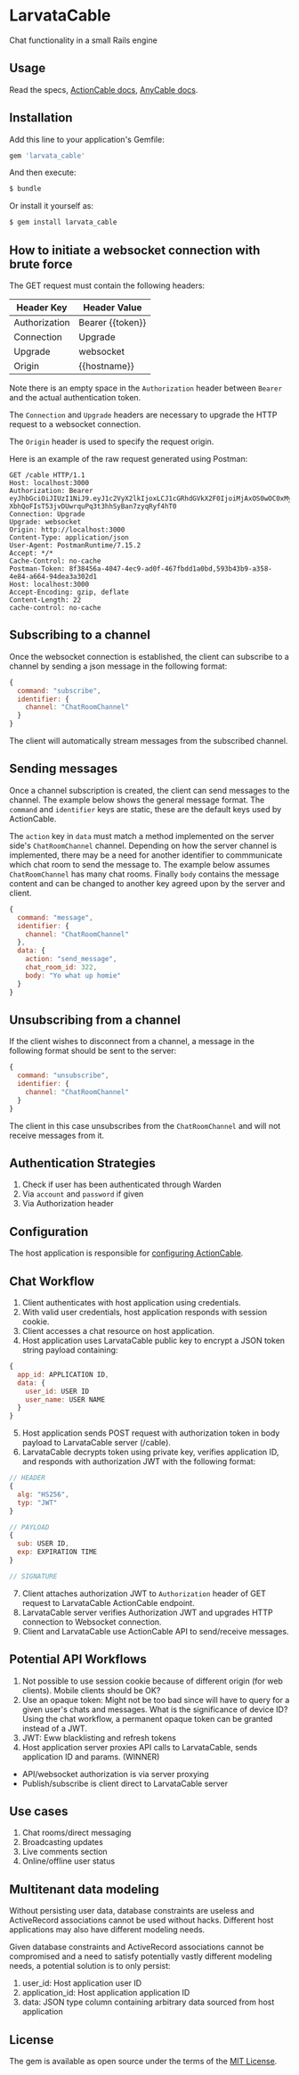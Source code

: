 # LarvataCable
Chat functionality in a small Rails engine

## Usage
Read the specs, [ActionCable
docs](https://guides.rubyonrails.org/action_cable_overview.html), [AnyCable docs](https://docs.anycable.io).

## Installation
Add this line to your application's Gemfile:

```ruby
gem 'larvata_cable'
```

And then execute:
```bash
$ bundle
```

Or install it yourself as:
```bash
$ gem install larvata_cable
```

## How to initiate a websocket connection with brute force

The GET request must contain the following headers:

| Header Key    | Header Value     |
|---------------|------------------|
| Authorization | Bearer {{token}} |
| Connection    | Upgrade          |
| Upgrade       | websocket        |
| Origin        | {{hostname}}     |

Note there is an empty space in the `Authorization` header between
`Bearer` and the actual authentication token.

The `Connection` and `Upgrade` headers are necessary to upgrade the HTTP
request to a websocket connection.

The `Origin` header is used to specify the request origin.

Here is an example of the raw request generated using Postman:

```
GET /cable HTTP/1.1
Host: localhost:3000
Authorization: Bearer eyJhbGciOiJIUzI1NiJ9.eyJ1c2VyX2lkIjoxLCJ1cGRhdGVkX2F0IjoiMjAxOS0wOC0xMyAwMzoyNzo0NSBVVEMifQ.-XbhQoFIsT53jvDUwrquPq3t3hhSyBan7zyqRyf4hT0
Connection: Upgrade
Upgrade: websocket
Origin: http://localhost:3000
Content-Type: application/json
User-Agent: PostmanRuntime/7.15.2
Accept: */*
Cache-Control: no-cache
Postman-Token: 8f38456a-4047-4ec9-ad0f-467fbdd1a0bd,593b43b9-a358-4e84-a664-94dea3a302d1
Host: localhost:3000
Accept-Encoding: gzip, deflate
Content-Length: 22
cache-control: no-cache
```

## Subscribing to a channel

Once the websocket connection is established, the client can subscribe
to a channel by sending a json message in the following format:

```javascript
{
  command: "subscribe",
  identifier: {
    channel: "ChatRoomChannel"
  }
}
```

The client will automatically stream messages from the subscribed
channel.

## Sending messages

Once a channel subscription is created, the client can send messages to
the channel. The example below shows the general message format. The
`command` and `identifier` keys are static, these are the default keys
used by ActionCable.

The `action` key in `data` must match a method implemented on the server
side's `ChatRoomChannel` channel. Depending on how the server channel is
implemented, there may be a need for another identifier to commmunicate
which chat room to send the message to. The example below assumes
`ChatRoomChannel` has many chat rooms. Finally `body` contains the
message content and can be changed to another key agreed upon by the
server and client.

```javascript
{
  command: "message",
  identifier: {
    channel: "ChatRoomChannel"
  },
  data: {
    action: "send_message",
    chat_room_id: 322,
    body: "Yo what up homie"
  }
}
```

## Unsubscribing from a channel

If the client wishes to disconnect from a channel, a message in the
following format should be sent to the server:

```javascript
{
  command: "unsubscribe",
  identifier: {
    channel: "ChatRoomChannel"
  }
}
```

The client in this case unsubscribes from the `ChatRoomChannel` and will
not receive messages from it.

## Authentication Strategies

1) Check if user has been authenticated through Warden
2) Via `account` and `password` if given
3) Via Authorization header

## Configuration

The host application is responsible for [configuring
ActionCable](https://guides.rubyonrails.org/action_cable_overview.html#configuration).

## Chat Workflow

1. Client authenticates with host application using credentials.
2. With valid user credentials, host application responds with session
   cookie.
3. Client accesses a chat resource on host application.
4. Host application uses LarvataCable public key to encrypt a JSON
   token string payload containing:

```javascript
{
  app_id: APPLICATION ID,
  data: {
    user_id: USER ID
    user_name: USER NAME
  }
}
```

5. Host application sends POST request with authorization token in
   body payload to LarvataCable server (/cable).
6. LarvataCable decrypts token using private key, verifies application
   ID, and responds with authorization JWT with the following format:

```javascript
// HEADER
{
  alg: "HS256",
  typ: "JWT"
}

// PAYLOAD
{
  sub: USER ID,
  exp: EXPIRATION TIME
}

// SIGNATURE
```

7. Client attaches authorization JWT to `Authorization` header of GET
   request to LarvataCable ActionCable endpoint.
8. LarvataCable server verifies Authorization JWT and upgrades HTTP
   connection to Websocket connection.
9. Client and LarvataCable use ActionCable API to send/receive messages.

## Potential API Workflows

1. Not possible to use session cookie because of different origin (for
   web clients). Mobile clients should be OK?
2. Use an opaque token: Might not be too bad since will have to query
   for a given user's chats and messages. What is the significance of
   device ID? Using the chat workflow, a permanent opaque token can be
   granted instead of a JWT.
3. JWT: Eww blacklisting and refresh tokens
4. Host application server proxies API calls to LarvataCable, sends
   application ID and params. (WINNER)

* API/websocket authorization is via server proxying
* Publish/subscribe is client direct to LarvataCable server

## Use cases

1. Chat rooms/direct messaging
2. Broadcasting updates
3. Live comments section
4. Online/offline user status

## Multitenant data modeling

Without persisting user data, database constraints are useless and
ActiveRecord associations cannot be used without hacks. Different host
applications may also have different modeling needs.

Given database constraints and ActiveRecord associations cannot be
compromised and a need to satisfy potentially vastly different modeling
needs, a potential solution is to only persist:

1. user_id: Host application user ID
2. application_id: Host application application ID
3. data: JSON type column containing arbitrary data sourced from host
   application

## License
The gem is available as open source under the terms of the [MIT License](https://opensource.org/licenses/MIT).
